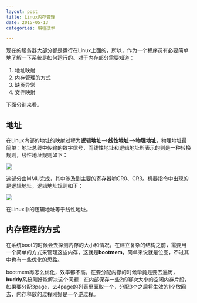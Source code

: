 ```yaml
---
layout: post
title: Linux内存管理
date: 2015-05-13
categories: 编程技术

---
```


现在的服务器大部分都是运行在Linux上面的，所以，作为一个程序员有必要简单地了解一下系统是如何运行的。对于内存部分需要知道：

1. 地址映射
2. 内存管理的方式
3. 缺页异常
4. 文件映射

下面分别来看。

## 地址

在Linux内部的地址的映射过程为**逻辑地址**-->**线性地址**-->**物理地址**，物理地址最简单：地址总线中传输的数字信号，而线性地址和逻辑地址所表示的则是一种转换规则，线性地址规则如下：

![](http://)

这部分由MMU完成，其中涉及到主要的寄存器哟CR0、CR3。机器指令中出现的是逻辑地址，逻辑地址规则如下：

![](http://)

在Linux中的逻辑地址等于线性地址。

## 内存管理的方式

在系统boot的时候会去探测内存的大小和情况，在建立复杂的结构之前，需要用一个简单的方式来管理这些内存，这就是**bootmem**，简单来说就是位图，不过其中也有一些优化的思路。

bootmem再怎么优化，效率都不高，在要分配内存的时候毕竟是要去遍历，**buddy**系统刚好能解决这个问题：在内部保存一些2的幂次大小的空闲内存片段，如果要分配3page，去4page的列表里面取一个，分配3个之后将生效的1个放回去，内存释放的过程刚好是一个逆过程。











